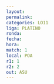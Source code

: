 ```yaml
---
layout: 
permalink: 
categories: LO11
liga: PLATINO
ronda: 
fecha: 
hora: 
match: 1
local: POA
r1: 1
r2: 2
out: ASU
---
```

